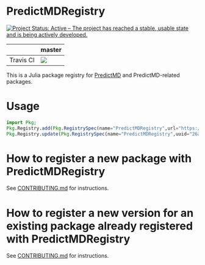 # PredictMDRegistry

<a href="https://www.repostatus.org/#active"><img src="https://www.repostatus.org/badges/latest/active.svg" alt="Project Status: Active – The project has reached a stable, usable state and is being actively developed." /></a>

<table>
    <thead>
        <tr>
            <th></th>
            <th>master</th>
        </tr>
    </thead>
    <tbody>
        <tr>
            <td>Travis CI</td>
            <td><a href="https://travis-ci.org/bcbi/PredictMDRegistry/branches">
            <img
            src="https://travis-ci.org/bcbi/PredictMDRegistry.svg?branch=master"
            /></a></td>
        </tr>
    </tbody>
</table>

This is a Julia package registry for [PredictMD](https://predictmd.net)
and PredictMD-related packages.

# Usage

```julia
import Pkg; 
Pkg.Registry.add(Pkg.RegistrySpec(name="PredictMDRegistry",url="https://github.com/bcbi/PredictMDRegistry.git",uuid="26a550a3-39fe-4af4-af6d-e8814c2b6dd9",)); 
Pkg.Registry.update(Pkg.RegistrySpec(name="PredictMDRegistry",uuid="26a550a3-39fe-4af4-af6d-e8814c2b6dd9")); 
```

# How to register a new package with PredictMDRegistry

See [CONTRIBUTING.md](CONTRIBUTING.md) for instructions.

# How to register a new version for an existing package already registered with PredictMDRegistry

See [CONTRIBUTING.md](CONTRIBUTING.md) for instructions.
